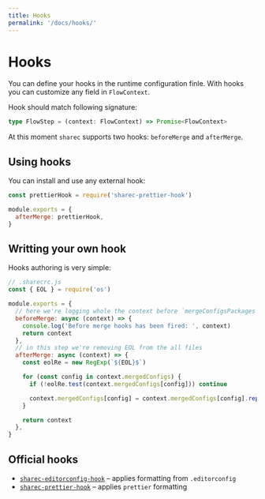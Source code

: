 ```yaml
---
title: Hooks
permalink: '/docs/hooks/'
---
```


# Hooks

You can define your hooks in the runtime configuration finle. With hooks you can
customize any field in `FlowContext`.

Hook should match following signature:

```ts
type FlowStep = (context: FlowContext) => Promise<FlowContext>
```

At this moment `sharec` supports two hooks: `beforeMerge` and `afterMerge`.

## Using hooks

You can install and use any external hook:

```js
const prettierHook = require('sharec-prettier-hook')

module.exports = {
  afterMerge: prettierHook,
}
```

## Writting your own hook

Hooks authoring is very simple:

```js
// .sharecrc.js
const { EOL } = require('os')

module.exports = {
  // here we're logging whole the context before `mergeConfigsPackages` step
  beforeMerge: async (context) => {
    console.log('Before merge hooks has been fired: ', context)
    return context
  },
  // in this step we're removing EOL from the all files
  afterMerge: async (context) => {
    const eolRe = new RegExp(`${EOL}$`)

    for (const config in context.mergedConfigs) {
      if (!eolRe.test(context.mergedConfigs[config])) continue

      context.mergedConfigs[config] = context.mergedConfigs[config].replace(eolRe, '')
    }

    return context
  },
}
```

## Official hooks

- [`sharec-editorconfig-hook`](https://github.com/sharecjs/sharec-editorconfig-hook) – applies formatting from `.editorconfig`
- [`sharec-prettier-hook`](https://github.com/sharecjs/sharec-prettier-hook) – applies `prettier` formatting
